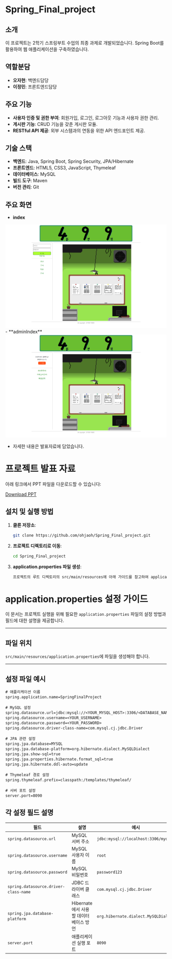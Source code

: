 # Spring_Final_project

## 소개
이 프로젝트는 2학기 스프링부트 수업의 최종 과제로 개발되었습니다. Spring Boot를 활용하여 웹 애플리케이션을 구축하였습니다.

## 역할분담
- **오자현**: 백엔드담당
- **이정민**: 프론트엔드담당

## 주요 기능
- **사용자 인증 및 권한 부여**: 회원가입, 로그인, 로그아웃 기능과 사용자 권한 관리.
- **게시판 기능**: CRUD 기능을 갖춘 게시판 모듈.
- **RESTful API 제공**: 외부 시스템과의 연동을 위한 API 엔드포인트 제공.

## 기술 스택
- **백엔드**: Java, Spring Boot, Spring Security, JPA/Hibernate
- **프론트엔드**: HTML5, CSS3, JavaScript, Thymeleaf
- **데이터베이스**: MySQL
- **빌드 도구**: Maven
- **버전 관리**: Git

## 주요 화면
- **index**
<img src="./img/index.png">
- **adminIndex**
<img src="./img/adminIndex.png">

- 자세한 내용은 발표자료에 담았습니다.
# 프로젝트 발표 자료

아래 링크에서 PPT 파일을 다운로드할 수 있습니다:

[Download PPT](https://github.com/ohjaoh/Spring_Final_project/raw/main/사람구인구직사이트(499).pptx)

## 설치 및 실행 방법
1. **클론 저장소**:
   ```bash
   git clone https://github.com/ohjaoh/Spring_Final_project.git
2. **프로젝트 디렉토리로 이동**:
    ```bash
    cd Spring_Final_project
    
3. **application.properties 파일 생성**:
    ```bash
    프로젝트의 루트 디렉토리의 src/main/resources에 아래 가이드를 참고하여 application.properties 파일을 작성하세요.   
# application.properties 설정 가이드

이 문서는 프로젝트 실행을 위해 필요한 `application.properties` 파일의 설정 방법과 필드에 대한 설명을 제공합니다.

---

## 파일 위치
`src/main/resources/application.properties`에 파일을 생성해야 합니다.

---

## 설정 파일 예시

```properties
# 애플리케이션 이름
spring.application.name=SpringFinalProject

# MySQL 설정
spring.datasource.url=jdbc:mysql://<YOUR_MYSQL_HOST>:3306/<DATABASE_NAME>
spring.datasource.username=<YOUR_USERNAME>
spring.datasource.password=<YOUR_PASSWORD>
spring.datasource.driver-class-name=com.mysql.cj.jdbc.Driver

# JPA 관련 설정
spring.jpa.database=MYSQL
spring.jpa.database-platform=org.hibernate.dialect.MySQLDialect
spring.jpa.show-sql=true
spring.jpa.properties.hibernate.format_sql=true
spring.jpa.hibernate.ddl-auto=update

# Thymeleaf 경로 설정
spring.thymeleaf.prefix=classpath:/templates/thymeleaf/

# 서버 포트 설정
server.port=8090
```

## 각 설정 필드 설명

| 필드                              | 설명                                  | 예시                                 |
|-----------------------------------|---------------------------------------|--------------------------------------|
| `spring.datasource.url`           | MySQL 서버 주소                       | `jdbc:mysql://localhost:3306/mydb`   |
| `spring.datasource.username`      | MySQL 사용자 이름                    | `root`                               |
| `spring.datasource.password`      | MySQL 비밀번호                        | `password123`                        |
| `spring.datasource.driver-class-name` | JDBC 드라이버 클래스               | `com.mysql.cj.jdbc.Driver`           |
| `spring.jpa.database-platform`    | Hibernate에서 사용할 데이터베이스 방언 | `org.hibernate.dialect.MySQLDialect` |
| `server.port`                     | 애플리케이션 실행 포트                | `8090`                               |
